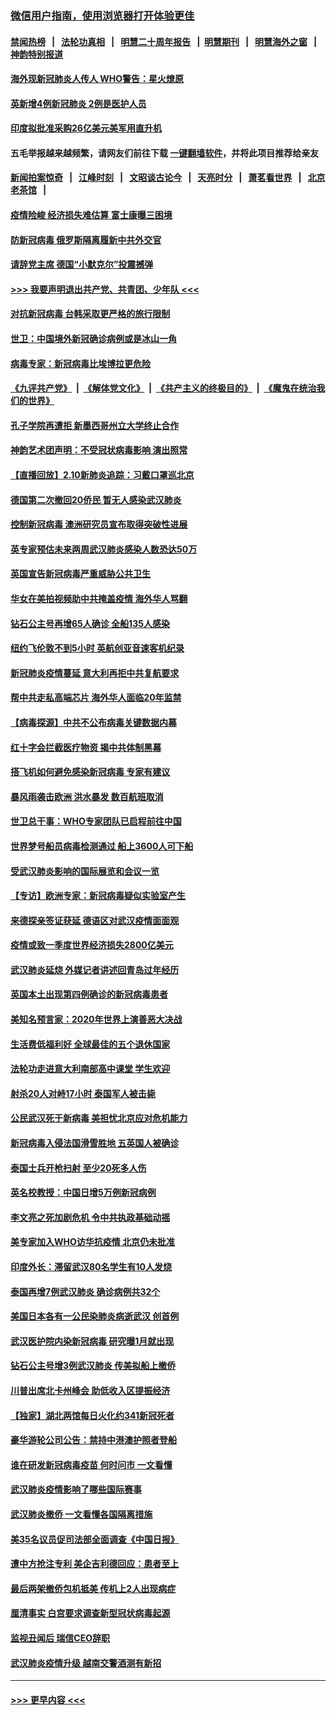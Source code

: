### [微信用户指南，使用浏览器打开体验更佳](https://github.com/gfw-breaker/banned-news1/blob/master/indexes/wechat-guide.md?t=0)
#### [禁闻热榜](热点新闻.md?t=0)  &nbsp;&nbsp;|&nbsp;&nbsp; [法轮功真相](https://github.com/gfw-breaker/truth/blob/master/README.md?t=0) &nbsp;&nbsp;|&nbsp;&nbsp; [明慧二十周年报告](https://github.com/gfw-breaker/mh-reports/blob/master/README.md?t=0) &nbsp;&nbsp;|&nbsp;&nbsp;[明慧期刊](https://github.com/gfw-breaker/mh-qikan) &nbsp;&nbsp;|&nbsp;&nbsp; [明慧海外之窗](https://github.com/gfw-breaker/mh-news/blob/master/README.md?t=0) &nbsp;&nbsp;|&nbsp;&nbsp; [神韵特别报道](https://github.com/gfw-breaker/mh-news/blob/master/shenyun.md?t=0)
#### [海外现新冠肺炎人传人 WHO警告：星火燎原](../pages/nsc418/n11859252.md?t=02110433) 
#### [英新增4例新冠肺炎 2例是医护人员](../pages/nsc418/n11856625.md?t=02110433) 
#### [印度拟批准采购26亿美元美军用直升机](../pages/nsc418/n11859143.md?t=02110433) 
#### 五毛举报越来越频繁，请网友们前往下载 [一键翻墙软件](https://github.com/gfw-breaker/ssr-accounts)，并将此项目推荐给亲友
#### [新闻拍案惊奇](https://github.com/gfw-breaker/banned-news1/blob/master/pages/link4.md) &nbsp;&nbsp;|&nbsp;&nbsp; [江峰时刻](https://github.com/gfw-breaker/banned-news1/blob/master/pages/link4.md) &nbsp;&nbsp;|&nbsp;&nbsp; [文昭谈古论今](https://github.com/gfw-breaker/banned-news1/blob/master/pages/link4.md) &nbsp;&nbsp;|&nbsp;&nbsp; [天亮时分](https://github.com/gfw-breaker/banned-news1/blob/master/pages/link4.md) &nbsp;&nbsp;|&nbsp;&nbsp; [萧茗看世界](https://github.com/gfw-breaker/banned-news1/blob/master/pages/link4.md) &nbsp;&nbsp;|&nbsp;&nbsp; [北京老茶馆](https://github.com/gfw-breaker/banned-news1/blob/master/pages/link4.md) &nbsp;&nbsp;|&nbsp;&nbsp; 
#### [疫情险峻 经济损失难估算 富士康曝三困境](../pages/nsc418/n11859120.md?t=02110433) 
#### [防新冠病毒 俄罗斯隔离履新中共外交官](../pages/nsc418/n11859079.md?t=02110433) 
#### [请辞党主席 德国“小默克尔”投震撼弹](../pages/nsc418/n11858583.md?t=02110433) 
#### [>>> 我要声明退出共产党、共青团、少年队 <<<](https://github.com/begood0513/goodnews/blob/master/quit/letter.md) 
#### [对抗新冠病毒 台韩采取更严格的旅行限制](../pages/nsc418/n11858936.md?t=02110433) 
#### [世卫：中国境外新冠确诊病例或是冰山一角](../pages/nsc418/n11858781.md?t=02110433) 
#### [病毒专家：新冠病毒比埃博拉更危险](../pages/nsc418/n11858572.md?t=02110433) 
#### [《九评共产党》](https://github.com/begood0513/9ping.md/blob/master/README.md) &nbsp;|&nbsp; [《解体党文化》](../../../../jtdwh.md/blob/master/README.md)  &nbsp;|&nbsp; [《共产主义的终极目的》](../../../../gczydzjmd.md/blob/master/README.md) &nbsp;|&nbsp; [《魔鬼在统治我们的世界》](../../../../mgztzwmdsj.md/blob/master/README.md) 
#### [孔子学院再遭拒 新墨西哥州立大学终止合作](../pages/nsc418/n11858661.md?t=02110433) 
#### [神韵艺术团声明：不受冠状病毒影响 演出照常](../pages/nsc418/n11858801.md?t=02110433) 
#### [【直播回放】2.10新肺炎追踪：习戴口罩巡北京](../pages/nsc418/n11858548.md?t=02110433) 
#### [德国第二次撤回20侨民 暂无人感染武汉肺炎](../pages/nsc418/n11858633.md?t=02110433) 
#### [控制新冠病毒 澳洲研究员宣布取得突破性进展](../pages/nsc418/n11858505.md?t=02110433) 
#### [英专家预估未来两周武汉肺炎感染人数恐达50万](../pages/nsc418/n11857886.md?t=02110433) 
#### [英国宣告新冠病毒严重威胁公共卫生](../pages/nsc418/n11858285.md?t=02110433) 
#### [华女在美拍视频助中共掩盖疫情 海外华人骂翻](../pages/nsc418/n11857407.md?t=02110433) 
#### [钻石公主号再增65人确诊 全船135人感染](../pages/nsc418/n11857366.md?t=02110433) 
#### [纽约飞伦敦不到5小时 英航创亚音速客机纪录](../pages/nsc418/n11857405.md?t=02110433) 
#### [新冠肺炎疫情蔓延 意大利再拒中共复航要求](../pages/nsc418/n11857200.md?t=02110433) 
#### [帮中共走私高端芯片 海外华人面临20年监禁](../pages/nsc418/n11855016.md?t=02110433) 
#### [【病毒探源】中共不公布病毒关键数据内幕](../pages/nsc418/n11856584.md?t=02110433) 
#### [红十字会拦截医疗物资 揭中共体制黑幕](../pages/nsc418/n11856750.md?t=02110433) 
#### [搭飞机如何避免感染新冠病毒 专家有建议](../pages/nsc418/n11853427.md?t=02110433) 
#### [暴风雨袭击欧洲 洪水暴发 数百航班取消](../pages/nsc418/n11856453.md?t=02110433) 
#### [世卫总干事：WHO专家团队已启程前往中国](../pages/nsc418/n11856612.md?t=02110433) 
#### [世界梦号船员病毒检测通过 船上3600人可下船](../pages/nsc418/n11856520.md?t=02110433) 
#### [受武汉肺炎影响的国际展览和会议一览](../pages/nsc418/n11856420.md?t=02110433) 
#### [【专访】欧洲专家：新冠病毒疑似实验室产生](../pages/nsc418/n11856378.md?t=02110433) 
#### [来德探亲签证获延 德语区对武汉疫情面面观](../pages/nsc418/n11856283.md?t=02110433) 
#### [疫情或致一季度世界经济损失2800亿美元](../pages/nsc418/n11855639.md?t=02110433) 
#### [武汉肺炎延烧 外媒记者讲述回青岛过年经历](../pages/nsc418/n11856159.md?t=02110433) 
#### [英国本土出现第四例确诊的新冠病毒患者](../pages/nsc418/n11855930.md?t=02110433) 
#### [美知名预言家：2020年世界上演善恶大决战](../pages/nsc418/n11855418.md?t=02110433) 
#### [生活费低福利好 全球最佳的五个退休国家](../pages/nsc418/n11848347.md?t=02110433) 
#### [法轮功走进意大利南部高中课堂 学生欢迎](../pages/nsc418/n11853859.md?t=02110433) 
#### [射杀20人对峙17小时 泰国军人被击毙](../pages/nsc418/n11854869.md?t=02110433) 
#### [公民武汉死于新病毒 美担忧北京应对危机能力](../pages/nsc418/n11854331.md?t=02110433) 
#### [新冠病毒入侵法国滑雪胜地 五英国人被确诊](../pages/nsc418/n11854307.md?t=02110433) 
#### [泰国士兵开枪扫射 至少20死多人伤](../pages/nsc418/n11854276.md?t=02110433) 
#### [英名校教授：中国日增5万例新冠病例](../pages/nsc418/n11854174.md?t=02110433) 
#### [李文亮之死加剧危机 令中共执政基础动摇](../pages/nsc418/n11854003.md?t=02110433) 
#### [美专家加入WHO访华抗疫情 北京仍未批准](../pages/nsc418/n11854043.md?t=02110433) 
#### [印度外长：滞留武汉80名学生有10人发烧](../pages/nsc418/n11853821.md?t=02110433) 
#### [泰国再增7例武汉肺炎 确诊病例共32个](../pages/nsc418/n11853808.md?t=02110433) 
#### [美国日本各有一公民染肺炎病逝武汉 创首例](../pages/nsc418/n11853509.md?t=02110433) 
#### [武汉医护院内染新冠病毒 研究曝1月就出现](../pages/nsc418/n11852928.md?t=02110433) 
#### [钻石公主号增3例武汉肺炎 传美拟船上撤侨](../pages/nsc418/n11853240.md?t=02110433) 
#### [川普出席北卡州峰会 助低收入区提振经济](../pages/nsc418/n11853232.md?t=02110433) 
#### [【独家】湖北两馆每日火化约341新冠死者](../pages/nsc418/n11845444.md?t=02110433) 
#### [豪华游轮公司公告：禁持中港澳护照者登船](../pages/nsc418/n11852761.md?t=02110433) 
#### [谁在研发新冠病毒疫苗 何时问市 一文看懂](../pages/nsc418/n11852840.md?t=02110433) 
#### [武汉肺炎疫情影响了哪些国际赛事](../pages/nsc418/n11852441.md?t=02110433) 
#### [武汉肺炎撤侨 一文看懂各国隔离措施](../pages/nsc418/n11844216.md?t=02110433) 
#### [美35名议员促司法部全面调查《中国日报》](../pages/nsc418/n11852435.md?t=02110433) 
#### [遭中方抢注专利 美企吉利德回应：患者至上](../pages/nsc418/n11852037.md?t=02110433) 
#### [最后两架撤侨包机抵美 传机上2人出现病症](../pages/nsc418/n11852173.md?t=02110433) 
#### [厘清事实 白宫要求调查新型冠状病毒起源](../pages/nsc418/n11852106.md?t=02110433) 
#### [监视丑闻后 瑞信CEO辞职](../pages/nsc418/n11852127.md?t=02110433) 
#### [武汉肺炎疫情升级 越南交警酒测有新招](../pages/nsc418/n11851632.md?t=02110433) 

----
#### [ >>> 更早内容 <<< ](../indexes/nsc418-earlier.md)
